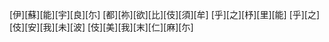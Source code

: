 [伊][蘇][能][宇][良][尓] [都][祢][欲][比][伎][須][牟] [乎][之][杼][里][能] [乎][之][伎][安][我][未][波] [伎][美][我][末][仁][麻][尓]
